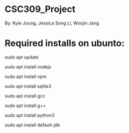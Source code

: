 # CSC309_Project

By: Kyle Joung, Jessica Song Li, Woojin Jang

# Required installs on ubunto:
sudo apt update

sudo apt install nodejs

sudo apt install npm

sudo apt install sqlite3

sudo apt install gcc

sudo apt install g++

sudo apt install python3

sudo apt install default-jdk
